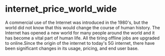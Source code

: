 # internet_price_world_wide

A commercial use of the Internet was introduced in the 1980's, but the world did not know that this would change the course of human history. The Internet has opened a new world for many people around the world and it has become a vital part of human life. All the tiring offline jobs are upgraded to online.Since the origin of the internet to today's 5G internet, there have been significant changes in its usage, pricing, and end user base.
